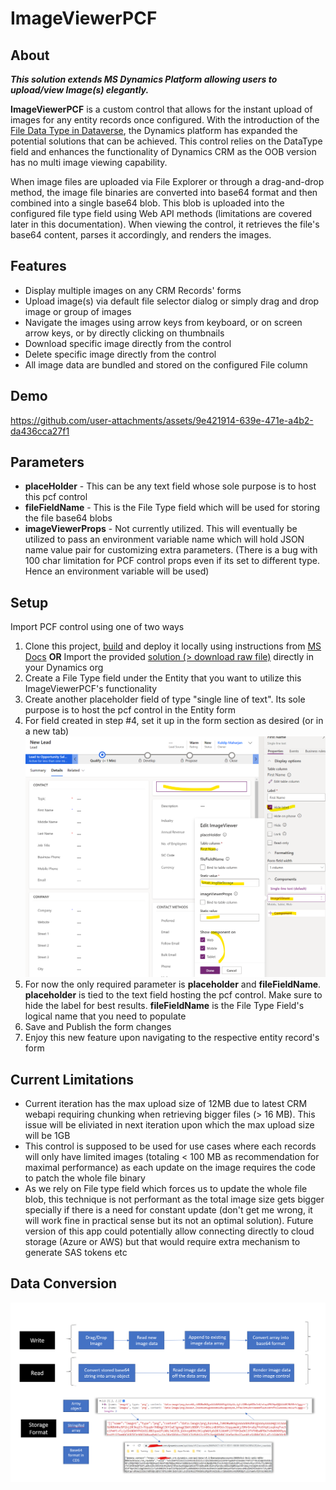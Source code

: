 # ImageViewerPCF

## About
***This solution extends MS Dynamics Platform allowing users to upload/view Image(s) elegantly.***

**ImageViewerPCF** is a custom control that allows for the instant upload of images for any entity records once configured. With the introduction of the [File Data Type in Dataverse](https://learn.microsoft.com/en-us/power-apps/developer/data-platform/file-column-data?tabs=webapi), the Dynamics platform has expanded the potential solutions that can be achieved. This control relies on the DataType field and enhances the functionality of Dynamics CRM as the OOB version has no multi image viewing capability.

When image files are uploaded via File Explorer or through a drag-and-drop method, the image file binaries are converted into base64 format and then combined into a single base64 blob. This blob is uploaded into the configured file type field using Web API methods (limitations are covered later in this documentation). When viewing the control, it retrieves the file's base64 content, parses it accordingly, and renders the images.

## Features
- Display multiple images on any CRM Records' forms
- Upload image(s) via default file selector dialog or simply drag and drop image or group of images
- Navigate the images using arrow keys from keyboard, or on screen arrow keys, or by directly clicking on thumbnails
- Download specific image directly from the control
- Delete specific image directly from the control
- All image data are bundled and stored on the configured File column

## Demo

https://github.com/user-attachments/assets/9e421914-639e-471e-a4b2-da436cca27f1


## Parameters
- **placeHolder**           - This can be any text field whose sole purpose is to host this pcf control
- **fileFieldName**         - This is the File Type field which will be used for storing the file base64 blobs
- **imageViewerProps**      - Not currently utilized. This will eventually be utilized to pass an environment variable name which will hold JSON name value pair for customizing extra parameters. (There is a bug with 100 char limitation for PCF control props even if its set to different type. Hence an environment variable will be used)

## Setup
Import PCF control using one of two ways
1. Clone this project, [build](https://learn.microsoft.com/en-us/power-apps/developer/component-framework/create-custom-controls-using-pcf) and deploy it locally using instructions from [MS Docs](https://learn.microsoft.com/en-us/power-apps/developer/component-framework/import-custom-controls) **OR** Import the provided [solution (> download raw file)](Solutions/downloads/ImageViewerPCF_unmanaged.zip) directly in your Dynamics org
2. Create a File Type field under the Entity that you want to utilize this ImageViewerPCF's functionality
3. Create another placeholder field of type "single line of text". Its sole purpose is to host the pcf control in the Entity form
4. For field created in step #4, set it up in the form section as desired (or in a new tab)
![alt text](assets/PlaceholderFieldSetup.png)
5. For now the only required parameter is **placeholder** and **fileFieldName**. **placeholder** is tied to the text field hosting the pcf control. Make sure to hide the label for best results. **fileFieldName** is the File Type Field's logical name that you need to populate
6. Save and Publish the form changes
7. Enjoy this new feature upon navigating to the respective entity record's form

## Current Limitations
- Current iteration has the max upload size of 12MB due to latest CRM webapi requiring chunking when retrieving bigger files (> 16 MB). This issue will be eliviated in next iteration upon which the max upload size will be 1GB
- This control is supposed to be used for use cases where each records will only have limited images (totaling < 100 MB as recommendation for maximal performance) as each update on the image requires the code to patch the whole file binary
- As we rely on File type field which forces us to update the whole file blob, this technique is not performant as the total image size gets bigger specially if there is a need for constant update (don't get me wrong, it will work fine in practical sense but its not an optimal solution). Future version of this app could potentially allow connecting directly to cloud storage (Azure or AWS) but that would require extra mechanism to generate SAS tokens etc

## Data Conversion
![alt text](assets/dataConversion.png)